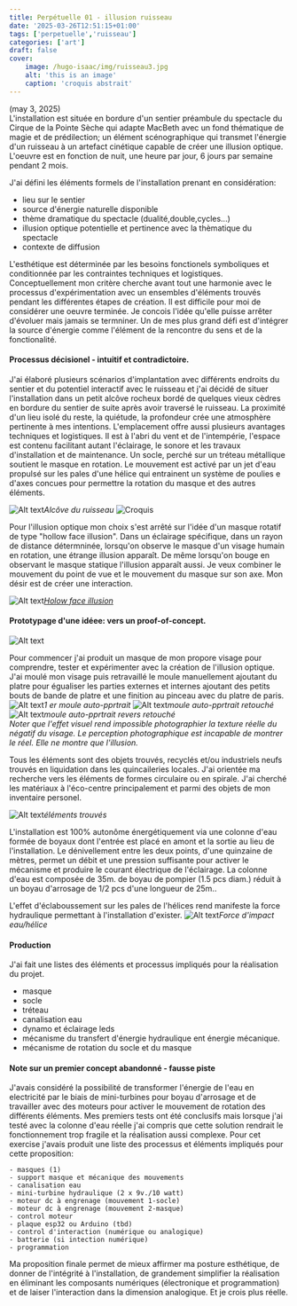 ```yaml
---
title: Perpétuelle 01 - illusion ruisseau
date: '2025-03-26T12:51:15+01:00'
tags: ['perpetuelle','ruisseau']
categories: ['art']
draft: false
cover:
    image: /hugo-isaac/img/ruisseau3.jpg
    alt: 'this is an image'
    caption: 'croquis abstrait'
---
```

(may 3, 2025)  
L'installation est située en bordure d'un sentier préambule du spectacle du Cirque de la Pointe Sèche qui adapte MacBeth avec un fond thématique de magie et de prédilection; un élément scénographique qui transmet l'énergie d'un ruisseau à un artefact cinétique capable de créer une illusion optique. L'oeuvre est en fonction de nuit, une heure par jour, 6 jours par semaine pendant 2 mois. 

J'ai défini les éléments formels de l'installation prenant en considération:   

- lieu sur le sentier
- source d'énergie naturelle disponible
- thème dramatique du spectacle (dualité,double,cycles...)
- illusion optique potentielle et pertinence avec la thèmatique du spectacle 
- contexte de diffusion

L'esthétique est déterminée par les besoins fonctionels symboliques et conditionnée par les contraintes  techniques et logistiques. Conceptuellement mon critère cherche avant tout une harmonie avec le processus d'expérimentation avec un ensembles d'éléments trouvés pendant les différentes étapes de création. Il est difficile pour moi de considérer une oeuvre terminée. Je concois l'idée qu'elle puisse arrêter d'évoluer mais jamais se termniner. 
Un de mes plus grand défi est d'intégrer la source d'énergie comme l'élément de la rencontre du sens et de la fonctionalité. 

#### Processus décisionel - intuitif et contradictoire. 

J'ai élaboré plusieurs scénarios d'implantation avec différents endroits du sentier et du potentiel interactif avec le ruisseau et j'ai décidé de situer l'installation dans un petit alcôve rocheux bordé de quelques vieux cèdres en bordure du sentier de suite après avoir traversé le ruisseau. La proximité d'un lieu isolé du reste, la quiétude, la profondeur crée une atmosphère pertinente à mes intentions. L'emplacement offre aussi plusieurs avantages techniques et logistiques. Il est à l'abri du vent et de l'intempérie, l'espace est contenu facilitant autant l'éclairage, le sonore et les travaux d'installation et de maintenance. 
Un socle, perché sur un tréteau métallique soutient le masque en rotation. Le mouvement est activé par un jet d'eau propulsé sur les pales d'une hélice qui entrainent un système de poulies e d'axes concues pour permettre la rotation du masque et des autres éléments.

![Alt text](/hugo-isaac/img/alcove1.jpg)*Alcôve du ruisseau*
![Croquis](/hugo-isaac/img/ruisseaucroquis.jpg)  

Pour l'illusion optique mon choix s'est arrêté sur l'idée d'un masque rotatif de type "hollow face illusion". Dans un éclairage spécifique, dans un rayon de distance détermninée, lorsqu'on observe le masque  d'un visage humain en rotation, une étrange illusion apparaît. De même lorsqu'on bouge en observant le masque statique l'illusion apparaît aussi. Je veux combiner le mouvement du point de vue et le mouvement du masque sur son axe. Mon désir est de créer une interaction. 

![Alt text](/hugo-isaac/img/hollowface.jpg)*[Holow face illusion](https://www.youtube.com/watch?v=sKa0eaKsdA0&t=1s)*  

#### Prototypage d'une idéee: vers un proof-of-concept. 

![Alt text](/hugo-isaac/img/ruisseau2.jpg) 

Pour commencer j'ai produit un masque de mon propore visage pour comprendre, tester et expérimenter avec la création de l'illusion optique. J'ai moulé mon visage puis retravaillé le moule manuellement ajoutant du platre pour égualiser les parties externes et internes ajoutant des petits bouts de bande de platre et une finition au pinceau avec du platre de paris. 
![Alt text](/hugo-isaac/img/masque2.jpg)*1 er moule auto-pprtrait* 
![Alt text](/hugo-isaac/img/masque3.jpg)*moule auto-pprtrait retouché*  
![Alt text](/hugo-isaac/img/masque4.jpg)*moule auto-pprtrait revers retouché*  
*Noter que l'effet visuel rend impossible photographier la texture réelle du négatif du visage. Le perception photographique est incapable de montrer le réel. Elle ne montre que l'illusion.*  
 
Tous les éléments sont des objets trouvés, recyclés et/ou industriels neufs trouvés en liquidation dans les quincaileries locales. J'ai orientée ma recherche vers les éléments de formes circulaire ou en spirale. J'ai cherché les matériaux à l'éco-centre principalement et parmi des objets de mon inventaire personel. 

![Alt text](/hugo-isaac/img/objetstrouves1.jpg)*éléments trouvés*  

L'installation est 100% autonôme énergétiquement via une colonne d'eau formée de boyaux dont l'entrée est placé en amont et la sortie au lieu de l'installation. Le dénivellement entre les deux points, d'une quinzaine de mètres, permet un débit et une pression suffisante pour activer le mécanisme et produire le courant électrique de l'éclairage. 
La colonne d'eau est composée de 35m. de boyau de pompier (1.5 pcs diam.) réduit à un boyau d'arrosage de   1/2 pcs d'une longueur de 25m..  

L'effet d'éclaboussement sur les pales de l'hélices rend manifeste la force hydraulique permettant à l'installation d'exister.
![Alt text](/hugo-isaac/img/helice1.jpg)*Force d'impact eau/hélice*  

#### Production

J'ai fait une listes des éléments et processus impliqués pour la réalisation du projet. 
- masque 
- socle
- tréteau
- canalisation eau 
- dynamo et éclairage leds
- mécanisme du transfert d'énergie hydraulique ent énergie mécanique.
- mécanisme de rotation du socle et du masque

#### Note sur un premier concept abandonné - fausse piste

J'avais considéré la possibilité de transformer l'énergie de l'eau en electricité par le biais de mini-turbines pour boyau d'arrosage et de travailler avec des moteurs pour activer le mouvement de rotation des différents éléments. Mes premiers tests ont été conclusifs mais lorsque j'ai testé avec la colonne d'eau réelle j'ai compris que cette solution rendrait le fonctionnement trop fragile et la réalisation aussi complexe. 
Pour cet exercise j'avais produit une liste des processus et éléments impliqués pour cette proposition:  

    - masques (1)
    - support masque et mécanique des mouvements
    - canalisation eau 
    - mini-turbine hydraulique (2 x 9v./10 watt) 
    - moteur dc à engrenage (mouvement 1-socle)
    - moteur dc à engrenage (mouvement 2-masque)
    - control moteur 
    - plaque esp32 ou Arduino (tbd) 
    - control d'interaction (numérique ou analogique)
    - batterie (si intection numérique) 
    - programmation 

Ma proposition finale permet de mieux affirmer ma posture esthétique, de donner de l'intégrité à l'installation, de grandement simplifier la réalisation en éliminant les composants numériques (électronique et programmation) et de laiser l'interaction dans la dimension analogique. Et je crois plus réelle.  





